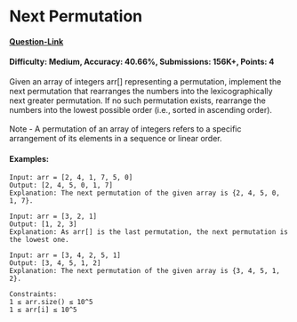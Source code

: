# Next Permutation
#### [Question-Link](https://www.geeksforgeeks.org/problems/next-permutation5226/1)
#### Difficulty: Medium, Accuracy: 40.66%, Submissions: 156K+, Points: 4

Given an array of integers arr[] representing a permutation, implement the next permutation that rearranges the numbers into the lexicographically next greater permutation. If no such permutation exists, rearrange the numbers into the lowest possible order (i.e., sorted in ascending order). 
<br><br>
Note - A permutation of an array of integers refers to a specific arrangement of its elements in a sequence or linear order.

#### Examples:
```
Input: arr = [2, 4, 1, 7, 5, 0]
Output: [2, 4, 5, 0, 1, 7]
Explanation: The next permutation of the given array is {2, 4, 5, 0, 1, 7}.
```
```
Input: arr = [3, 2, 1]
Output: [1, 2, 3]
Explanation: As arr[] is the last permutation, the next permutation is the lowest one.
```
```
Input: arr = [3, 4, 2, 5, 1]
Output: [3, 4, 5, 1, 2]
Explanation: The next permutation of the given array is {3, 4, 5, 1, 2}.
```
```
Constraints:
1 ≤ arr.size() ≤ 10^5
1 ≤ arr[i] ≤ 10^5
```
